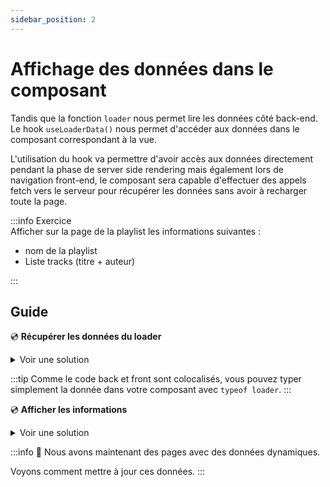 ```yaml
---
sidebar_position: 2
---
```


# Affichage des données dans le composant

Tandis que la fonction `loader` nous permet lire les données côté back-end. Le hook `useLoaderData()` nous permet d'accéder aux données dans le composant correspondant à la vue.

L'utilisation du hook va permettre d'avoir accès aux données directement pendant la phase de server side rendering mais également lors de navigation front-end, le composant sera capable d'effectuer des appels fetch vers le serveur pour récupérer les données sans avoir à recharger toute la page.

:::info Exercice  
Afficher sur la page de la playlist les informations suivantes :

- nom de la playlist
- Liste tracks (titre + auteur)

:::

## Guide

💿 **Récupérer les données du loader**

<details>
  <summary>Voir une solution</summary>

```tsx title="app/routes/_layout.playlists.$id.(edit).tsx"
export default function Playlists() {
  // highlight-next-line
  const playlist = useLoaderData<typeof loader>();
}
```

</details>

:::tip
Comme le code back et front sont colocalisés, vous pouvez typer simplement la donnée dans votre composant avec `typeof loader`.
:::

💿 **Afficher les informations**

<details>
  <summary>Voir une solution</summary>

```tsx title="app/routes/_layout.playlists.$id.(edit).tsx"
export default function Playlists() {
  const playlist = useLoaderData<typeof loader>();

  return (
    <div className="...">
      <h1>{playlist?.name}</h1>
      <ul>
        {playlist?.tracks.map((track) => (
          <li key={track.id}>
            <span>
              {track.name} · {track.artist}
            </span>
          </li>
        ))}
      </ul>
    </div>
  );
}
```

</details>

:::info 👏 Nous avons maintenant des pages avec des données dynamiques.

Voyons comment mettre à jour ces données.
:::

